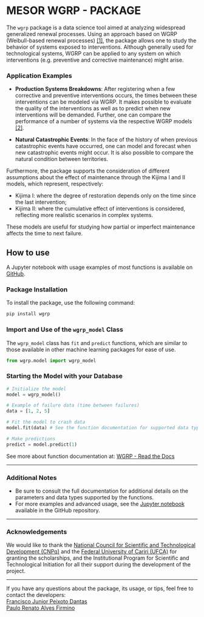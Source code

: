 # MESOR WGRP - PACKAGE

<!--
Here is a more developer-oriented version:
  1. In the terminal, install Poetry with the command: `pip install poet`.
  2. Navigate to the `wgrp` project folder and run: `poetry install` to install the dependencies.
  3. To generate the documentation, run: `poetry run task docs`.
  4. If you change any functions, run the tests with: `poetry run task test`.
-->

The `wgrp` package is a data science tool aimed at analyzing widespread generalized renewal processes. Using an approach based on WGRP (Weibull-based renewal processes) [[1]](https://journals.plos.org/plosone/article?id=10.1371/journal.pone.0133772), the package allows one to study the behavior of systems exposed to interventions. Although generally used for technological systems, WGRP can be applied to any system on which interventions (e.g. preventive and corrective maintenance) might arise.

### Application Examples

- **Production Systems Breakdowns**: After registering when a few corrective and preventive interventions occurs, the  times between these interventions can be modeled via WGRP. It makes possible to evaluate the quality of the interventions as well as to predict when new interventions will be demanded.  Further, one can compare the performance of a number of systems via the respective WGRP models [[2]](https://www.sciencedirect.com/science/article/abs/pii/S0951832018308391).

- **Natural Catastrophic Events**: In the face of the history of when previous catastrophic events have occurred, one can model and forecast when new catastrophic events might occur. It is also possible to compare the natural condition between territories. 


Furthermore, the package supports the consideration of different assumptions about the effect of maintenance through the Kijima I and II models, which represent, respectively:

- Kijima I: where the degree of restoration depends only on the time since the last intervention;
- Kijima II: where the cumulative effect of interventions is considered, reflecting more realistic scenarios in complex systems.

These models are useful for studying how partial or imperfect maintenance affects the time to next failure.

## How to use

A Jupyter notebook with usage examples of most functions is available on [GitHub](https://github.com/danttis/wgrp).

### Package Installation

To install the package, use the following command:

```bash
pip install wgrp
```

### Import and Use of the `wgrp_model` Class

The `wgrp_model` class has `fit` and `predict` functions, which are similar to those available in other machine learning packages for ease of use.

```python
from wgrp.model import wgrp_model
```

### Starting the Model with your Database

```python
# Initialize the model
model = wgrp_model()

# Example of failure data (time between failures)
data = [1, 2, 5]

# Fit the model to crash data
model.fit(data) # See the function documentation for supported data types

# Make predictions
predict = model.predict(1)
```
See more about function documentation at: [WGRP - Read the Docs](https://wgrp.readthedocs.io/en/latest/)

---


### Additional Notes

- Be sure to consult the full documentation for additional details on the parameters and data types supported by the functions.
- For more examples and advanced usage, see the [Jupyter notebook](https://github.com/danttis/wgrp/blob/main/Example_of_use.ipynb) available in the GitHub repository.

---

### Acknowledgements

We would like to thank the [National Council for Scientific and Technological Development (CNPq)](https://www.gov.br/cnpq/pt-br) and the [Federal University of Cariri (UFCA)](https://www.ufca.edu.br/) for granting the scholarships, and the Institutional Program for Scientific and Technological Initiation for all their support during the development of the project.

---

If you have any questions about the package, its usage, or tips, feel free to contact the developers:  
[Francisco Junior Peixoto Dantas](mailto:juniordante01@gmail.com)  
[Paulo Renato Alves Firmino](mailto:paulo.firmino@ufca.edu.br)

